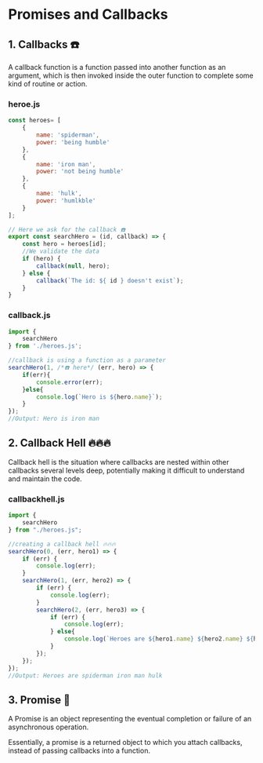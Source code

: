 # Promises and Callbacks

## 1. Callbacks ☎️
A callback function is a function passed into another function as an argument, which is then invoked inside the outer function to complete some kind of routine or action.

### heroe.js
```javascript
const heroes= [
    {
        name: 'spiderman',
        power: 'being humble'
    },
    {
        name: 'iron man',
        power: 'not being humble'
    },
    {
        name: 'hulk',
        power: 'humlkble'
    }
];

// Here we ask for the callback ☎️
export const searchHero = (id, callback) => {
    const hero = heroes[id];
    //We validate the data
    if (hero) {
        callback(null, hero);
    } else {
        callback(`The id: ${ id } doesn't exist`);
    }
}
```

### callback.js
```javascript
import {
    searchHero 
} from './heroes.js';

//callback is using a function as a parameter
searchHero(1, /*☎️ here*/ (err, hero) => {
    if(err){
        console.error(err);
    }else{
        console.log(`Hero is ${hero.name}`);
    }
});
//Output: Hero is iron man
```

## 2. Callback Hell 🔥🔥🔥
Callback hell is the situation where callbacks are nested within other callbacks several levels deep, potentially making it difficult to understand and maintain the code. 

### callbackhell.js
```javascript
import {
    searchHero
} from "./heroes.js";

//creating a callback hell 🔥🔥🔥
searchHero(0, (err, hero1) => {
    if (err) {
        console.log(err);
    }
    searchHero(1, (err, hero2) => {
        if (err) {
            console.log(err);
        }
        searchHero(2, (err, hero3) => {
            if (err) {
                console.log(err);
            } else{
                console.log(`Heroes are ${hero1.name} ${hero2.name} ${hero3.name}`);
            }
        });
    });
});
//Output: Heroes are spiderman iron man hulk
```

## 3. Promise 🤞
A Promise is an object representing the eventual completion or failure of an asynchronous operation.

Essentially, a promise is a returned object to which you attach callbacks, instead of passing callbacks into a function.

